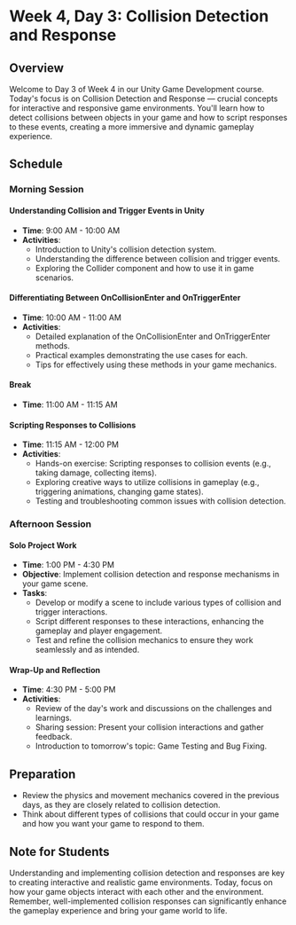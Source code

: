 # Week 4, Day 3: Collision Detection and Response

## Overview

Welcome to Day 3 of Week 4 in our Unity Game Development course. Today's focus is on Collision Detection and Response — crucial concepts for interactive and responsive game environments. You'll learn how to detect collisions between objects in your game and how to script responses to these events, creating a more immersive and dynamic gameplay experience.

## Schedule

### Morning Session

#### Understanding Collision and Trigger Events in Unity
- **Time**: 9:00 AM - 10:00 AM
- **Activities**:
  - Introduction to Unity's collision detection system.
  - Understanding the difference between collision and trigger events.
  - Exploring the Collider component and how to use it in game scenarios.

#### Differentiating Between OnCollisionEnter and OnTriggerEnter
- **Time**: 10:00 AM - 11:00 AM
- **Activities**:
  - Detailed explanation of the OnCollisionEnter and OnTriggerEnter methods.
  - Practical examples demonstrating the use cases for each.
  - Tips for effectively using these methods in your game mechanics.

#### Break
- **Time**: 11:00 AM - 11:15 AM

#### Scripting Responses to Collisions
- **Time**: 11:15 AM - 12:00 PM
- **Activities**:
  - Hands-on exercise: Scripting responses to collision events (e.g., taking damage, collecting items).
  - Exploring creative ways to utilize collisions in gameplay (e.g., triggering animations, changing game states).
  - Testing and troubleshooting common issues with collision detection.

### Afternoon Session

#### Solo Project Work
- **Time**: 1:00 PM - 4:30 PM
- **Objective**: Implement collision detection and response mechanisms in your game scene.
- **Tasks**:
  - Develop or modify a scene to include various types of collision and trigger interactions.
  - Script different responses to these interactions, enhancing the gameplay and player engagement.
  - Test and refine the collision mechanics to ensure they work seamlessly and as intended.

#### Wrap-Up and Reflection
- **Time**: 4:30 PM - 5:00 PM
- **Activities**:
  - Review of the day's work and discussions on the challenges and learnings.
  - Sharing session: Present your collision interactions and gather feedback.
  - Introduction to tomorrow's topic: Game Testing and Bug Fixing.

## Preparation

- Review the physics and movement mechanics covered in the previous days, as they are closely related to collision detection.
- Think about different types of collisions that could occur in your game and how you want your game to respond to them.

## Note for Students

Understanding and implementing collision detection and responses are key to creating interactive and realistic game environments. Today, focus on how your game objects interact with each other and the environment. Remember, well-implemented collision responses can significantly enhance the gameplay experience and bring your game world to life.